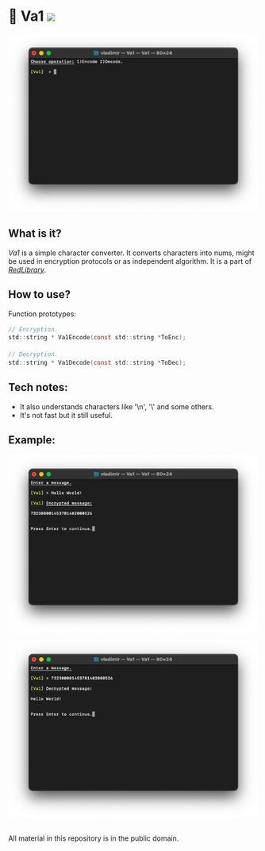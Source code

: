 # 🔑 Va1 ![](https://img.shields.io/apm/l/vim-mode)

![plot](./Screenshots/Va1_main.png)

## What is it?

_Va1_ is a simple character converter. It converts characters into nums, might be used in encryption protocols or as independent algorithm. It is a part of [_RedLibrary_](https://github.com/Red-company/RedLibrary).

## How to use?

Function prototypes:

```C
// Encryption.
std::string * Va1Encode(const std::string *ToEnc);

// Decryption.
std::string * Va1Decode(const std::string *ToDec);
```

## Tech notes:

* It also understands characters like '\n', '\\' and some others.
* It's not fast but it still useful.

## Example:

![plot](./Screenshots/Va1_enc.png)

![plot](./Screenshots/Va1_dec.png)

##
All material in this repository is in the public domain.
